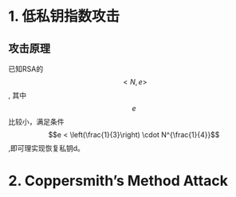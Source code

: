 # 1. 低私钥指数攻击

## 攻击原理

已知RSA的$$<N, e>$$, 其中 $$e$$ 比较小，满足条件$$e < \left(\frac{1}{3}\right) \cdot N^{\frac{1}{4}}$$,即可理实现恢复私钥d。


# 2. Coppersmith’s Method Attack

